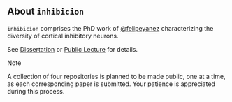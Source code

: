 ## About `inhibicion`

`inhibicion` comprises the PhD work of [@felipeyanez](https://github.com/felipeyanez) characterizing the diversity of cortical inhibitory neurons.

See [Dissertation](http://dx.doi.org/10.15496/publikation-104703) or [Public Lecture](https://www.youtube.com/watch?v=yK4xWW_3z9E) for details. 

> [!NOTE]
> A collection of four repositories is planned to be made public, one at a time, as each corresponding paper is submitted. Your patience is appreciated during this process.
